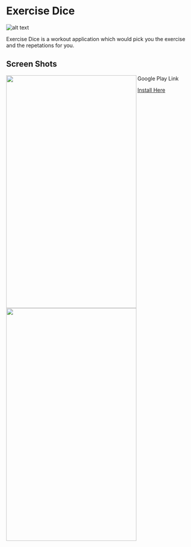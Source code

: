# Exercise Dice

![alt text](https://lh3.googleusercontent.com/wNDDIeZXnLykFC1NLgujHAGh_43YSYlNAkhurthA-3EG2IxUNRwfgPxBxpCmutaj8Gk=s180-rw)

Exercise Dice is a workout application which would pick you the exercise and the repetations for you.

## Screen Shots

<img align="left" width="350" height="625" src="https://lh3.googleusercontent.com/ANAGOpYS_OicN67fVLHrZlECeGKlij-mdJTaerzQxFGqMICKLBPoVoCgJlpzOFFuxws=w1536-h754-rw">
<img align="left" width="350" height="625" src="https://lh3.googleusercontent.com/Yud3ydvT41bi2ECRiX7rQfkn_ufvjMgnFvuu_PqSsBGKfQkRmVWnFPRX5fhvirFBZmY=w1536-h754-rw

## Google Play Link

<a href="https://play.google.com/store/apps/details?id=com.dija.excercisedice"> Install Here </a>
